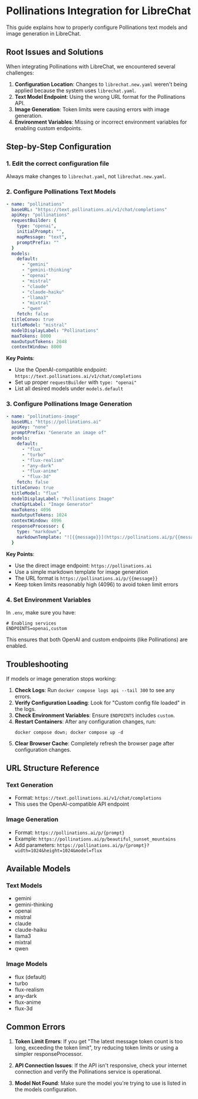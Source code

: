 # Pollinations Integration for LibreChat

This guide explains how to properly configure Pollinations text models and image generation in LibreChat.

## Root Issues and Solutions

When integrating Pollinations with LibreChat, we encountered several challenges:

1. **Configuration Location**: Changes to `librechat.new.yaml` weren't being applied because the system uses `librechat.yaml`.
2. **Text Model Endpoint**: Using the wrong URL format for the Pollinations API.
3. **Image Generation**: Token limits were causing errors with image generation.
4. **Environment Variables**: Missing or incorrect environment variables for enabling custom endpoints.

## Step-by-Step Configuration

### 1. Edit the correct configuration file

Always make changes to `librechat.yaml`, not `librechat.new.yaml`.

### 2. Configure Pollinations Text Models

```yaml
- name: "pollinations"
  baseURL: "https://text.pollinations.ai/v1/chat/completions"
  apiKey: "pollinations"
  requestBuilder: {
    type: "openai",
    initialPrompt: "",
    mapMessage: "text",
    promptPrefix: ""
  }
  models:
    default:
      - "gemini"
      - "gemini-thinking" 
      - "openai"
      - "mistral"
      - "claude"
      - "claude-haiku"
      - "llama3"
      - "mixtral"
      - "qwen"
    fetch: false
  titleConvo: true
  titleModel: "mistral"
  modelDisplayLabel: "Pollinations"
  maxTokens: 8000
  maxOutputTokens: 2048
  contextWindow: 8000
```

**Key Points**:
- Use the OpenAI-compatible endpoint: `https://text.pollinations.ai/v1/chat/completions`
- Set up proper `requestBuilder` with `type: "openai"`
- List all desired models under `models.default`

### 3. Configure Pollinations Image Generation

```yaml
- name: "pollinations-image"
  baseURL: "https://pollinations.ai"
  apiKey: "none"
  promptPrefix: "Generate an image of"
  models:
    default:
      - "flux"
      - "turbo"
      - "flux-realism"
      - "any-dark"
      - "flux-anime"
      - "flux-3d"
    fetch: false
  titleConvo: true
  titleModel: "flux"
  modelDisplayLabel: "Pollinations Image"
  chatGptLabel: "Image Generator"
  maxTokens: 4096
  maxOutputTokens: 1024
  contextWindow: 4096
  responseProcessor: {
    type: "markdown",
    markdownTemplate: "![{{message}}](https://pollinations.ai/p/{{message}})"
  }
```

**Key Points**:
- Use the direct image endpoint: `https://pollinations.ai`
- Use a simple markdown template for image generation
- The URL format is `https://pollinations.ai/p/{{message}}`
- Keep token limits reasonably high (4096) to avoid token limit errors

### 4. Set Environment Variables

In `.env`, make sure you have:

```
# Enabling services
ENDPOINTS=openai,custom
```

This ensures that both OpenAI and custom endpoints (like Pollinations) are enabled.

## Troubleshooting

If models or image generation stops working:

1. **Check Logs**: Run `docker compose logs api --tail 300` to see any errors.
2. **Verify Configuration Loading**: Look for "Custom config file loaded" in the logs.
3. **Check Environment Variables**: Ensure `ENDPOINTS` includes `custom`.
4. **Restart Containers**: After any configuration changes, run:
   ```
   docker compose down; docker compose up -d
   ```
5. **Clear Browser Cache**: Completely refresh the browser page after configuration changes.

## URL Structure Reference

### Text Generation
- Format: `https://text.pollinations.ai/v1/chat/completions`
- This uses the OpenAI-compatible API endpoint

### Image Generation
- Format: `https://pollinations.ai/p/{prompt}`
- Example: `https://pollinations.ai/p/beautiful_sunset_mountains`
- Add parameters: `https://pollinations.ai/p/{prompt}?width=1024&height=1024&model=flux`

## Available Models

### Text Models
- gemini
- gemini-thinking
- openai
- mistral
- claude
- claude-haiku
- llama3
- mixtral
- qwen

### Image Models
- flux (default)
- turbo
- flux-realism
- any-dark
- flux-anime
- flux-3d

## Common Errors

1. **Token Limit Errors**: If you get "The latest message token count is too long, exceeding the token limit", try reducing token limits or using a simpler responseProcessor.

2. **API Connection Issues**: If the API isn't responsive, check your internet connection and verify the Pollinations service is operational.

3. **Model Not Found**: Make sure the model you're trying to use is listed in the models configuration. 